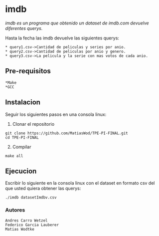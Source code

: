 
# imdb

_imdb es un programa que obtenido un dataset de imdb.com devuelve diferentes querys._

Hasta la fecha las imdb devuelve las siguientes querys:

    * query1.csv->Cantidad de peliculas y series por anio.
    * query2.csv->Cantidad de peliculas por anio y genero.
    * query3.csv->La pelicula y la serie con mas votos de cada anio.


## Pre-requisitos
    *Make
    *GCC

## Instalacion
Seguir los siguientes pasos en una consola linux: 
1. Clonar el repositorio

```
git clone https://github.com/MatiasWod/TPE-PI-FINAL.git
cd TPE-PI-FINAL
```

2. Compilar

```
make all
```
## Ejecucion
Escribir lo siguiente en la consola linux con el dataset en formato csv del que usted quiera obtener las querys:
```
./imdb datasetImdbv.csv
```
### Autores
    Andres Carro Wetzel
    Federico Garcia Lauberer
    Matias Wodtke